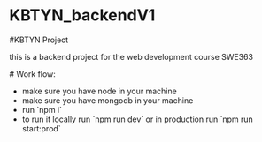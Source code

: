 # KBTYN_backendV1
#KBTYN Project
<p> this is a backend project for the web development course SWE363 </p>
# Work flow: 
<ul>
<li>make sure you have node in your machine</li>
<li>make sure you have mongodb in your machine</li>
<li>run `npm i`</li>
<li>to run it locally run `npm run dev` or in production run `npm run start:prod`</li>
</ul>
